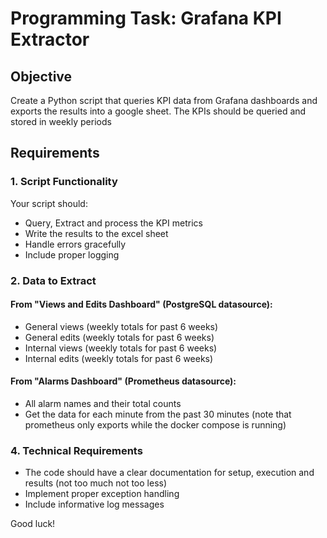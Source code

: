 # Programming Task: Grafana KPI Extractor

## Objective

Create a Python script that queries KPI data from Grafana dashboards and exports the results into a google sheet.
The KPIs should be queried and stored in weekly periods

## Requirements

### 1. Script Functionality

Your script should:
- Query, Extract and process the KPI metrics
- Write the results to the excel sheet
- Handle errors gracefully
- Include proper logging

### 2. Data to Extract

#### From "Views and Edits Dashboard" (PostgreSQL datasource):
- General views (weekly totals for past 6 weeks)
- General edits (weekly totals for past 6 weeks)
- Internal views (weekly totals for past 6 weeks)
- Internal edits (weekly totals for past 6 weeks)

#### From "Alarms Dashboard" (Prometheus datasource):
- All alarm names and their total counts
- Get the data for each minute from the past 30 minutes (note that prometheus only exports while the docker compose is running)


### 4. Technical Requirements

- The code should have a clear documentation for setup, execution and results (not too much not too less)
- Implement proper exception handling
- Include informative log messages

Good luck! 
